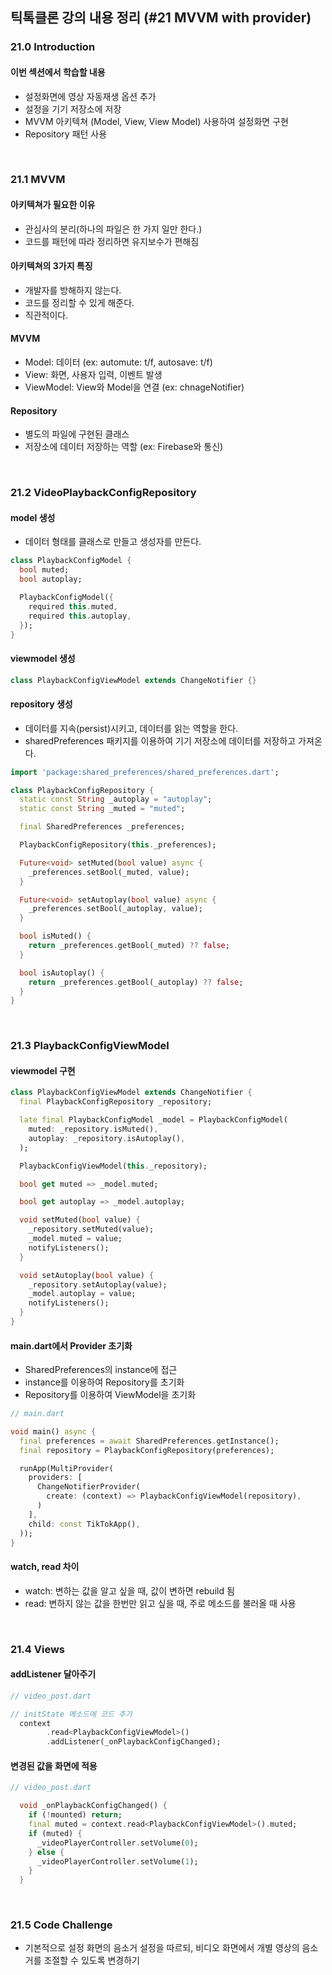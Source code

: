 ## 틱톡클론 강의 내용 정리 (#21 MVVM with provider)

### 21.0 Introduction

#### 이번 섹션에서 학습할 내용

- 설정화면에 영상 자동재생 옵션 추가
- 설정을 기기 저장소에 저장
- MVVM 아키텍쳐 (Model, View, View Model) 사용하여 설정화면 구현
- Repository 패턴 사용

</br>

### 21.1 MVVM

#### 아키텍쳐가 필요한 이유

- 관심사의 분리(하나의 파일은 한 가지 일만 한다.)
- 코드를 패턴에 따라 정리하면 유지보수가 편해짐

#### 아키텍쳐의 3가지 특징

- 개발자를 방해하지 않는다.
- 코드를 정리할 수 있게 해준다.
- 직관적이다.

#### MVVM

- Model: 데이터 (ex: automute: t/f, autosave: t/f)
- View: 화면, 사용자 입력, 이벤트 발생
- ViewModel: View와 Model을 연결 (ex: chnageNotifier)

#### Repository

- 별도의 파일에 구현된 클래스
- 저장소에 데이터 저장하는 역할 (ex: Firebase와 통신)

</br>

### 21.2 VideoPlaybackConfigRepository

#### model 생성

- 데이터 형태를 클래스로 만들고 생성자를 만든다.

```dart
class PlaybackConfigModel {
  bool muted;
  bool autoplay;

  PlaybackConfigModel({
    required this.muted,
    required this.autoplay,
  });
}
```

#### viewmodel 생성

```dart
class PlaybackConfigViewModel extends ChangeNotifier {}
```

#### repository 생성

- 데이터를 지속(persist)시키고, 데이터를 읽는 역할을 한다.
- sharedPreferences 패키지를 이용하여 기기 저장소에 데이터를 저장하고 가져온다.

```dart
import 'package:shared_preferences/shared_preferences.dart';

class PlaybackConfigRepository {
  static const String _autoplay = "autoplay";
  static const String _muted = "muted";

  final SharedPreferences _preferences;

  PlaybackConfigRepository(this._preferences);

  Future<void> setMuted(bool value) async {
    _preferences.setBool(_muted, value);
  }

  Future<void> setAutoplay(bool value) async {
    _preferences.setBool(_autoplay, value);
  }

  bool isMuted() {
    return _preferences.getBool(_muted) ?? false;
  }

  bool isAutoplay() {
    return _preferences.getBool(_autoplay) ?? false;
  }
}
```

</br>

### 21.3 PlaybackConfigViewModel

#### viewmodel 구현

```dart
class PlaybackConfigViewModel extends ChangeNotifier {
  final PlaybackConfigRepository _repository;

  late final PlaybackConfigModel _model = PlaybackConfigModel(
    muted: _repository.isMuted(),
    autoplay: _repository.isAutoplay(),
  );

  PlaybackConfigViewModel(this._repository);

  bool get muted => _model.muted;

  bool get autoplay => _model.autoplay;

  void setMuted(bool value) {
    _repository.setMuted(value);
    _model.muted = value;
    notifyListeners();
  }

  void setAutoplay(bool value) {
    _repository.setAutoplay(value);
    _model.autoplay = value;
    notifyListeners();
  }
}
```

#### main.dart에서 Provider 초기화

- SharedPreferences의 instance에 접근
- instance를 이용하여 Repository를 초기화
- Repository를 이용하여 ViewModel을 초기화

```dart
// main.dart

void main() async {
  final preferences = await SharedPreferences.getInstance();
  final repository = PlaybackConfigRepository(preferences);

  runApp(MultiProvider(
    providers: [
      ChangeNotifierProvider(
        create: (context) => PlaybackConfigViewModel(repository),
      )
    ],
    child: const TikTokApp(),
  ));
}
```

#### watch, read 차이

- watch: 변하는 값을 알고 싶을 때, 값이 변하면 rebuild 됨
- read: 변하지 않는 값을 한번만 읽고 싶을 때, 주로 메소드를 불러올 때 사용

</br>

### 21.4 Views

#### addListener 달아주기

```dart
// video_post.dart

// initState 메소드에 코드 추가
  context
        .read<PlaybackConfigViewModel>()
        .addListener(_onPlaybackConfigChanged);
```

#### 변경된 값을 화면에 적용

```dart
// video_post.dart

  void _onPlaybackConfigChanged() {
    if (!mounted) return;
    final muted = context.read<PlaybackConfigViewModel>().muted;
    if (muted) {
      _videoPlayerController.setVolume(0);
    } else {
      _videoPlayerController.setVolume(1);
    }
  }
```

</br>

### 21.5 Code Challenge

- 기본적으로 설정 화면의 음소거 설정을 따르되, 비디오 화면에서 개별 영상의 음소거를 조절할 수 있도록 변경하기
